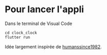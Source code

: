 # Pour lancer l'appli

Dans le terminal de Visual Code

    cd clock_clock
    flutter run

Idée largement inspirée de [humanssince1982](https://www.humanssince1982.com/the-clock-clock-white).
